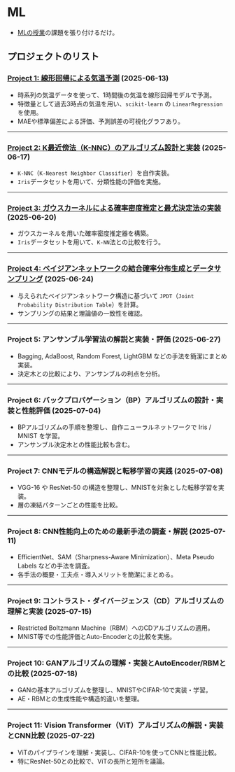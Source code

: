 # ML
* [MLの授業](https://web-int.u-aizu.ac.jp/~qf-zhao/ML/ML.html)の課題を張り付けるだけ。

## プロジェクトのリスト

### [Project 1: 線形回帰による気温予測](https://github.com/awaki-k/ML/tree/main/proj1) (2025-06-13)
- 時系列の気温データを使って、1時間後の気温を線形回帰モデルで予測。
- 特徴量として過去3時点の気温を用い、`scikit-learn` の `LinearRegression` を使用。
- MAEや標準偏差による評価、予測誤差の可視化グラフあり。

---

### [Project 2: K最近傍法（K-NNC）のアルゴリズム設計と実装](https://github.com/awaki-k/ML/tree/main/proj2) (2025-06-17)
- `K-NNC`（`K-Nearest Neighbor Classifier`）を自作実装。
- `Iris`データセットを用いて、分類性能の評価を実施。

---

### [Project 3: ガウスカーネルによる確率密度推定と最尤決定法の実装](https://github.com/awaki-k/ML/tree/main/proj3) (2025-06-20)
- ガウスカーネルを用いた確率密度推定器を構築。
- `Iris`データセットを用いて、`K-NN`法との比較を行う。

---

### [Project 4: ベイジアンネットワークの結合確率分布生成とデータサンプリング](https://github.com/awaki-k/ML/tree/main/proj4) (2025-06-24)
- 与えられたベイジアンネットワーク構造に基づいて `JPDT`（`Joint Probability Distribution Table`）を計算。
- サンプリングの結果と理論値の一致性を確認。

---

### Project 5: アンサンブル学習法の解説と実装・評価 (2025-06-27)
- Bagging, AdaBoost, Random Forest, LightGBM などの手法を簡潔にまとめ実装。
- 決定木との比較により、アンサンブルの利点を分析。

---

### Project 6: バックプロパゲーション（BP）アルゴリズムの設計・実装と性能評価 (2025-07-04)
- BPアルゴリズムの手順を整理し、自作ニューラルネットワークで Iris / MNIST を学習。
- アンサンブル決定木との性能比較も含む。

---

### Project 7: CNNモデルの構造解説と転移学習の実践 (2025-07-08)
- VGG-16 や ResNet-50 の構造を整理し、MNISTを対象とした転移学習を実装。
- 層の凍結パターンごとの性能を比較。

---

### Project 8: CNN性能向上のための最新手法の調査・解説 (2025-07-11)
- EfficientNet、SAM（Sharpness-Aware Minimization）、Meta Pseudo Labels などの手法を調査。
- 各手法の概要・工夫点・導入メリットを簡潔にまとめる。

---

### Project 9: コントラスト・ダイバージェンス（CD）アルゴリズムの理解と実装 (2025-07-15)
- Restricted Boltzmann Machine（RBM）へのCDアルゴリズムの適用。
- MNIST等での性能評価とAuto-Encoderとの比較を実施。

---

### Project 10: GANアルゴリズムの理解・実装とAutoEncoder/RBMとの比較 (2025-07-18)
- GANの基本アルゴリズムを整理し、MNISTやCIFAR-10で実装・学習。
- AE・RBMとの生成性能や構造的違いを整理。

---

### Project 11: Vision Transformer（ViT）アルゴリズムの解説・実装とCNN比較 (2025-07-22)
- ViTのパイプラインを理解・実装し、CIFAR-10を使ってCNNと性能比較。
- 特にResNet-50との比較で、ViTの長所と短所を議論。
